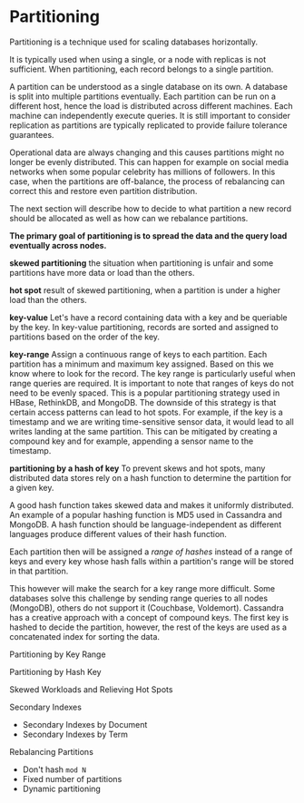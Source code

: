 # Partitioning
Partitioning is a technique used for scaling databases horizontally. 

It is typically used when using a single, or a node with replicas is not sufficient. When partitioning, each record belongs to a single partition.

A partition can be understood as a single database on its own. A database is split into multiple partitions eventually.  Each partition can be run on a different host, hence the load is distributed across different machines. Each machine can independently execute queries.
It is still important to consider replication as partitions are typically replicated to provide failure tolerance guarantees.

Operational data are always changing and this causes partitions might no longer be evenly distributed. This can happen for example on social media networks when some popular celebrity has millions of followers. In this case, when the partitions are off-balance, the process of rebalancing can correct this and restore even partition distribution.

The next section will describe how to decide to what partition a new record should be allocated as well as how can we rebalance partitions.

**The primary goal of partitioning is to spread the data and the query load eventually across nodes.** 

**skewed partitioning**
the situation when partitioning is unfair and some partitions have more data or load than the others.

**hot spot**
result of skewed partitioning, when a partition is under a higher load than the others.

**key-value** 
Let's have a record containing data with a key and be queriable by the key. In key-value partitioning, records are sorted and assigned to partitions based on the order of the key.

**key-range**
Assign a continuous range of keys to each partition. Each partition has a minimum and maximum key assigned. Based on this we know where to look for the record. The key range is particularly useful when range queries are required. It is important to note that ranges of keys do not need to be evenly spaced.
This is a popular partitioning strategy used in HBase, RethinkDB, and MongoDB.
The downside of this strategy is that certain access patterns can lead to hot spots. For example, if the key is a timestamp and we are writing time-sensitive sensor data, it would lead to all writes landing at the same partition. This can be mitigated by creating a compound key and for example, appending a sensor name to the timestamp.

**partitioning by a hash of key**
To prevent skews and hot spots, many distributed data stores rely on a hash function to determine the partition for a given key.

A good hash function takes skewed data and makes it uniformly distributed. An example of a popular hashing function is MD5 used in Cassandra and MongoDB. A hash function should be language-independent as different languages produce different values of their hash function.

Each partition then will be assigned a *range of hashes* instead of a range of keys and every key whose hash falls within a partition's range will be stored in that partition.

This however will make the search for a key range more difficult. Some databases solve this challenge by sending range queries to all nodes (MongoDB), others do not support it (Couchbase, Voldemort).
Cassandra has a creative approach with a concept of compound keys. The first key is hashed to decide the partition, however, the rest of the keys are used as a concatenated index for sorting the data.

Partitioning by Key Range

Partitioning by Hash Key

Skewed Workloads and Relieving Hot Spots

Secondary Indexes
- Secondary Indexes by Document
- Secondary Indexes by Term

Rebalancing Partitions
- Don't hash `mod N`
- Fixed number of partitions
- Dynamic partitioning
